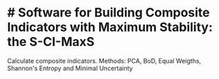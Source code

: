 # # Software for Building Composite Indicators with Maximum Stability: the S-CI-MaxS 

Calculate composite indicators. Methods: PCA, BoD, Equal Weigths, Shannon's Entropy and Minimal Uncertainty
